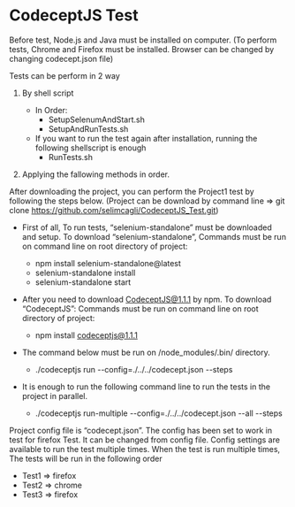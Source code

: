 # CodeceptJS Test

Before test, Node.js and Java must be installed on computer. (To perform tests, Chrome and Firefox must be installed. Browser can be changed by changing codecept.json file)

Tests can be perform in 2 way
1. By shell script
    - In Order:
        - SetupSelenumAndStart.sh
        - SetupAndRunTests.sh
    - If you want to run the test again after installation, running the following shellscript is enough
        - RunTests.sh
        
2. Applying the fallowing methods in order.

After downloading the project, you can perform the Project1 test by following the steps below. (Project can be download by command line  => git clone https://github.com/selimcagli/CodeceptJS_Test.git)

-	First of all, To run tests, “selenium-standalone” must be downloaded and setup. To download “selenium-standalone”, Commands must be run on command line on root directory of project:
    - npm install selenium-standalone@latest
    - selenium-standalone install
    - selenium-standalone start

-	After you need to download CodeceptJS@1.1.1 by npm. To download “CodeceptJS”: Commands must be run on command line on root directory of project:
    - npm install codeceptjs@1.1.1

-	The command below must be run on /node_modules/.bin/ directory. 
    - ./codeceptjs run --config=./../../codecept.json --steps

-	It is enough to run the following command line to run the tests in the project in parallel.
    - ./codeceptjs run-multiple --config=./../../codecept.json --all --steps

Project config file is “codecept.json”. The config has been set to work in test for firefox Test. It can be changed from config file. 
Config settings are available to run the test multiple times. When the test is run multiple times, The tests will be run in the following order
- Test1 => firefox
- Test2 => chrome
- Test3 => firefox
